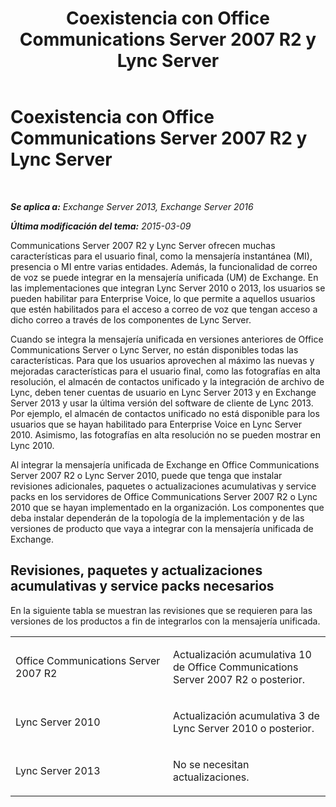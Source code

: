 ﻿---
title: 'Coexistencia con Office Communications Server 2007 R2 y Lync Server'
TOCTitle: Coexistencia con Office Communications Server 2007 R2 y Lync Server
ms:assetid: f12d65c7-0b2c-46a1-a14a-802a76296fa1
ms:mtpsurl: https://technet.microsoft.com/es-es/library/JJ851069(v=EXCHG.150)
ms:contentKeyID: 50556908
ms.date: 05/22/2018
mtps_version: v=EXCHG.150
ms.translationtype: MT
---

# Coexistencia con Office Communications Server 2007 R2 y Lync Server

 

_**Se aplica a:** Exchange Server 2013, Exchange Server 2016_

_**Última modificación del tema:** 2015-03-09_

Communications Server 2007 R2 y Lync Server ofrecen muchas características para el usuario final, como la mensajería instantánea (MI), presencia o MI entre varias entidades. Además, la funcionalidad de correo de voz se puede integrar en la mensajería unificada (UM) de Exchange. En las implementaciones que integran Lync Server 2010 o 2013, los usuarios se pueden habilitar para Enterprise Voice, lo que permite a aquellos usuarios que estén habilitados para el acceso a correo de voz que tengan acceso a dicho correo a través de los componentes de Lync Server.

Cuando se integra la mensajería unificada en versiones anteriores de Office Communications Server o Lync Server, no están disponibles todas las características. Para que los usuarios aprovechen al máximo las nuevas y mejoradas características para el usuario final, como las fotografías en alta resolución, el almacén de contactos unificado y la integración de archivo de Lync, deben tener cuentas de usuario en Lync Server 2013 y en Exchange Server 2013 y usar la última versión del software de cliente de Lync 2013. Por ejemplo, el almacén de contactos unificado no está disponible para los usuarios que se hayan habilitado para Enterprise Voice en Lync Server 2010. Asimismo, las fotografías en alta resolución no se pueden mostrar en Lync 2010.

Al integrar la mensajería unificada de Exchange en Office Communications Server 2007 R2 o Lync Server 2010, puede que tenga que instalar revisiones adicionales, paquetes o actualizaciones acumulativas y service packs en los servidores de Office Communications Server 2007 R2 o Lync 2010 que se hayan implementado en la organización. Los componentes que deba instalar dependerán de la topología de la implementación y de las versiones de producto que vaya a integrar con la mensajería unificada de Exchange.

## Revisiones, paquetes y actualizaciones acumulativas y service packs necesarios

En la siguiente tabla se muestran las revisiones que se requieren para las versiones de los productos a fin de integrarlos con la mensajería unificada.


<table>
<colgroup>
<col style="width: 50%" />
<col style="width: 50%" />
</colgroup>
<tbody>
<tr class="odd">
<td><p>Office Communications Server 2007 R2</p></td>
<td><p>Actualización acumulativa 10 de Office Communications Server 2007 R2 o posterior.</p></td>
</tr>
<tr class="even">
<td><p>Lync Server 2010</p></td>
<td><p>Actualización acumulativa 3 de Lync Server 2010 o posterior.</p></td>
</tr>
<tr class="odd">
<td><p>Lync Server 2013</p></td>
<td><p>No se necesitan actualizaciones.</p></td>
</tr>
</tbody>
</table>


